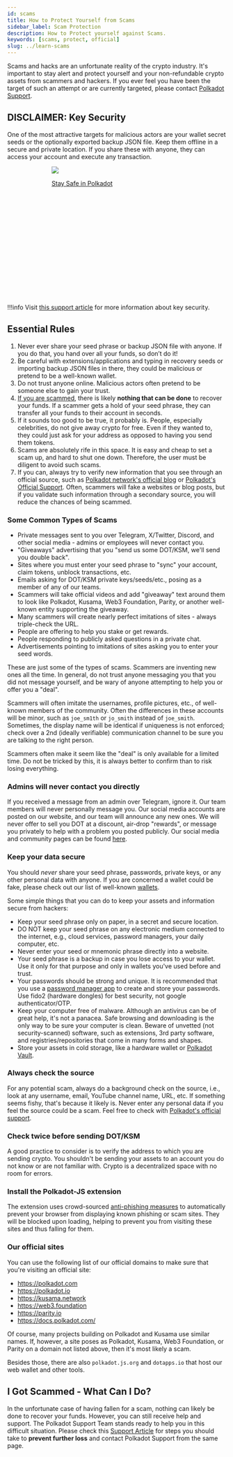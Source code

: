 ```yaml
---
id: scams
title: How to Protect Yourself from Scams
sidebar_label: Scam Protection
description: How to Protect yourself against Scams.
keywords: [scams, protect, official]
slug: ../learn-scams
---
```


Scams and hacks are an unfortunate reality of the crypto industry. It's important to stay alert and
protect yourself and your non-refundable crypto assets from scammers and hackers. If you ever feel
you have been the target of such an attempt or are currently targeted, please contact
[Polkadot Support](https://support.polkadot.network).

## DISCLAIMER: Key Security

One of the most attractive targets for malicious actors are your wallet secret seeds or the
optionally exported backup JSON file. Keep them offline in a secure and private location. If you
share these with anyone, they can access your account and execute any transaction.

<div class="row" style="display: flex; gap: 20px; justify-content: center;">
  <!-- Card 1 -->
  <a 
    href="https://www.youtube.com/watch?v=ARsdXZycJA" 
    class="card-container" 
    data-aos="fade-up" 
    data-aos-delay="100" 
    style="width: 300px; height: 300px;"
  >
    <img src="https://img.youtube.com/vi/ARsdXZycJAg/0.jpg" class="card-image"/>
    <p class="card-title">Stay Safe in Polkadot</p>
  </a>
</div>

!!!info
    Visit [this support article](https://support.polkadot.network/support/solutions/articles/65000181874-how-to-store-your-mnemonic-phrase-and-backup-file-safely) for more information about key security.

## Essential Rules

1. Never ever share your seed phrase or backup JSON file with anyone. If you do that, you hand over
   all your funds, so don’t do it!
2. Be careful with extensions/applications and typing in recovery seeds or importing backup JSON
   files in there, they could be malicious or pretend to be a well-known wallet.
3. Do not trust anyone online. Malicious actors often pretend to be someone else to gain your trust.
4. [If you are scammed](#i-got-scammed-what-can-i-do), there is likely **nothing that can be
   done** to recover your funds. If a scammer gets a hold of your seed phrase, they can transfer all
   your funds to their account in seconds.
5. If it sounds too good to be true, it probably is. People, especially celebrities, do not give
   away crypto for free. Even if they wanted to, they could just ask for your address as opposed to
   having you send them tokens.
6. Scams are absolutely rife in this space. It is easy and cheap to set a scam up, and hard to shut
   one down. Therefore, the user must be diligent to avoid such scams.
7. If you can, always try to verify new information that you see through an official source, such as
   [Polkadot network's official blog](../general/community.md) or
   [Polkadot's Official Support](https://support.polkadot.network). Often, scammers will fake a
   websites or blog posts, but if you validate such information through a secondary source, you will
   reduce the chances of being scammed.

### Some Common Types of Scams

- Private messages sent to you over Telegram, X/Twitter, Discord, and other social media - admins or
  employees will never contact you.
- "Giveaways" advertising that you "send us some DOT/KSM, we'll send you double back".
- Sites where you must enter your seed phrase to "sync" your account, claim tokens, unblock
  transactions, etc.
- Emails asking for DOT/KSM private keys/seeds/etc., posing as a member of any of our teams.
- Scammers will take official videos and add "giveaway" text around them to look like Polkadot,
  Kusama, Web3 Foundation, Parity, or another well-known entity supporting the giveaway.
- Many scammers will create nearly perfect imitations of sites - always triple-check the URL.
- People are offering to help you stake or get rewards.
- People responding to publicly asked questions in a private chat.
- Advertisements pointing to imitations of sites asking you to enter your seed words.

These are just some of the types of scams. Scammers are inventing new ones all the time. In general,
do not trust anyone messaging you that you did not message yourself, and be wary of anyone
attempting to help you or offer you a "deal".

Scammers will often imitate the usernames, profile pictures, etc., of well-known members of the
community. Often the differences in these accounts will be minor, such as `joe_sm1th` or `jo_smith`
instead of `joe_smith`. Sometimes, the display name will be identical if uniqueness is not enforced;
check over a 2nd (ideally verifiable) communication channel to be sure you are talking to the right
person.

Scammers often make it seem like the "deal" is only available for a limited time. Do not be tricked
by this, it is always better to confirm than to risk losing everything.

### Admins will never contact you directly

If you received a message from an admin over Telegram, ignore it. Our team members will never
personally message you. Our social media accounts are posted on our website, and our team will
announce any new ones. We will never offer to sell you DOT at a discount, air-drop "rewards", or
message you privately to help with a problem you posted publicly. Our social media and community
pages can be found [here](./community.md).

### Keep your data secure

You should _never_ share your seed phrase, passwords, private keys, or any other personal data with
anyone. If you are concerned a wallet could be fake, please check out our list of well-known
[wallets](./wallets-and-extensions.md).

Some simple things that you can do to keep your assets and information secure from hackers:

- Keep your seed phrase only on paper, in a secret and secure location.
- DO NOT keep your seed phrase on any electronic medium connected to the internet, e.g., cloud
  services, password managers, your daily computer, etc.
- Never enter your seed or mnemonic phrase directly into a website.
- Your seed phrase is a backup in case you lose access to your wallet. Use it only for that purpose
  and only in wallets you've used before and trust.
- Your passwords should be strong and unique. It is recommended that you use a
  [password manager app](https://www.howtogeek.com/141500/why-you-should-use-a-password-manager-and-how-to-get-started/)
  to create and store your passwords. Use fido2 (hardware dongles) for best security, not google
  authenticator/OTP.
- Keep your computer free of malware. Although an antivirus can be of great help, it's not a
  panacea. Safe browsing and downloading is the only way to be sure your computer is clean. Beware
  of unvetted (not security-scanned) software, such as extensions, 3rd party software, and
  registries/repositories that come in many forms and shapes.
- Store your assets in cold storage, like a hardware wallet or
  [Polkadot Vault](./polkadot-vault.md).

### Always check the source

For any potential scam, always do a background check on the source, i.e., look at any username,
email, YouTube channel name, URL, etc. If something seems fishy, that's because it likely is. Never
enter any personal data if you feel the source could be a scam. Feel free to check with
[Polkadot's official support](https://support.polkadot.network).

### Check twice before sending DOT/KSM

A good practice to consider is to verify the address to which you are sending crypto. You shouldn't
be sending your assets to an account you do not know or are not familiar with. Crypto is a
decentralized space with no room for errors.

### Install the Polkadot-JS extension

The extension uses crowd-sourced [anti-phishing measures](https://polkadot.js.org/phishing/) to
automatically prevent your browser from displaying known phishing or scam sites. They will be
blocked upon loading, helping to prevent you from visiting these sites and thus falling for them.

### Our official sites

You can use the following list of our official domains to make sure that you're visiting an official
site:

- https://polkadot.com
- https://polkadot.io
- https://kusama.network
- https://web3.foundation
- https://parity.io
- https://docs.polkadot.com/

Of course, many projects building on Polkadot and Kusama use similar names. If, however, a site
poses as Polkadot, Kusama, Web3 Foundation, or Parity on a domain not listed above, then it's most
likely a scam.

Besides those, there are also `polkadot.js.org` and `dotapps.io` that host our web wallet and other
tools.

## I Got Scammed - What Can I Do?

In the unfortunate case of having fallen for a scam, nothing can likely be done to recover your
funds. However, you can still receive help and support. The Polkadot Support Team stands ready to
help you in this difficult situation. Please check this
[Support Article](https://support.polkadot.network/support/solutions/articles/65000182668-what-to-do-if-you-fell-victim-to-scam-or-hack)
for steps you should take to **prevent further loss** and contact Polkadot Support from the same
page.